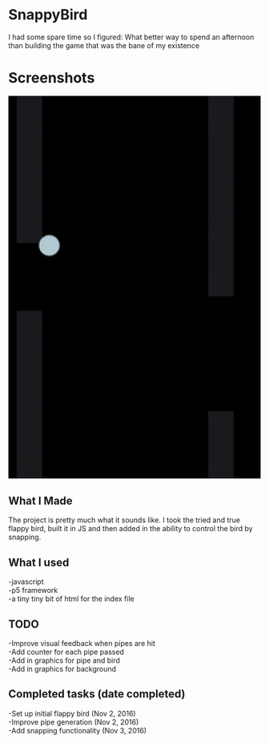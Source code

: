 # SnappyBird
I had some spare time so I figured: What better way to spend an afternoon than building the game that was the bane of my existence

# Screenshots
![Gif Demo](/img/SnappyDemo.gif?raw=true "Demo")

## What I Made
The project is pretty much what it sounds like. I took the tried and true flappy bird, built it in JS and then added in the ability to control the bird by snapping.


## What I used
-javascript  
-p5 framework  
-a tiny tiny bit of html for the index file  

## TODO
-Improve visual feedback when pipes are hit  
-Add counter for each pipe passed  
-Add in graphics for pipe and bird  
-Add in graphics for background  

## Completed tasks (date completed)
-Set up initial flappy bird (Nov 2, 2016)  
-Improve pipe generation (Nov 2, 2016)  
-Add snapping functionality (Nov 3, 2016)  
